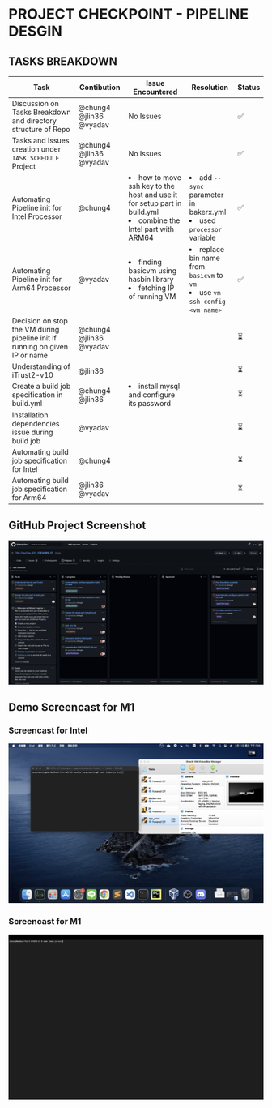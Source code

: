 # PROJECT CHECKPOINT - PIPELINE DESGIN

## TASKS BREAKDOWN
| Task | Contibution| Issue Encountered | Resolution | Status |
| --- | --- | --- | --- | --- |
| Discussion on Tasks Breakdown and directory structure of Repo | @chung4 @jlin36 @vyadav | No Issues |  | :white_check_mark: |
| Tasks and Issues creation under `TASK SCHEDULE` Project | @chung4 @jlin36 @vyadav | No Issues |  | :white_check_mark: |
| Automating Pipeline init for Intel Processor  | @chung4 | <li>how to move ssh key to the host and use it for setup part in build.yml</li><li>combine the Intel part with ARM64</li> | <li>add `--sync` parameter in bakerx.yml</li><li>used `processor` variable</li> | :white_check_mark: |
| Automating Pipeline init for Arm64 Processor  | @vyadav | <li>finding basicvm using hasbin library</li><li>fetching IP of running VM</li> | <li>replace bin name from `basicvm` to `vm`</li><li>use `vm ssh-config <vm name>`</li> | :white_check_mark: |
| Decision on stop the VM during pipeline init if running on given IP or name  | @chung4 @jlin36 @vyadav |  |  | :hourglass_flowing_sand: |
| Understanding of iTrust2-v10  | @jlin36 |  |  | :hourglass_flowing_sand: |
| Create a build job specification in build.yml | @chung4 @jlin36 | <li>install mysql and configure its password</li> |  | :hourglass_flowing_sand: |
| Installation dependencies issue during build job | @vyadav |  |  | :hourglass_flowing_sand: |
| Automating build job specification for Intel | @chung4 |  |  | :hourglass_flowing_sand: |
| Automating build job specification for Arm64 | @jlin36 @vyadav |  |  | :hourglass_flowing_sand: |

  
## GitHub Project Screenshot
![GitHub Project Screenshot](/resources/Checkpoint%20Github%20Project%20Screenshot.png)

## Demo Screencast for M1
### Screencast for Intel
[![Intel Demo](./static/Intel_demo.png)](https://drive.google.com/file/d/1RGOJzXG19odPBtmXrGc9IQB3BXlwUIaD/view?usp=sharing "Intel Demo")<br/>
### Screencast for M1
[![Screencast for M1](./static/M1_Screencasts_Thumbnail.png)](https://youtu.be/35rETvH5RFE)
